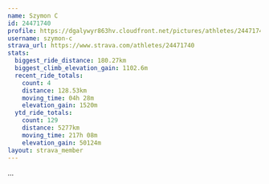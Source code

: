 ```yaml
---
name: Szymon C
id: 24471740
profile: https://dgalywyr863hv.cloudfront.net/pictures/athletes/24471740/7213253/3/large.jpg
username: szymon-c
strava_url: https://www.strava.com/athletes/24471740
stats:
  biggest_ride_distance: 180.27km
  biggest_climb_elevation_gain: 1102.6m
  recent_ride_totals:
    count: 4
    distance: 128.53km
    moving_time: 04h 28m
    elevation_gain: 1520m
  ytd_ride_totals:
    count: 129
    distance: 5277km
    moving_time: 217h 08m
    elevation_gain: 50124m
layout: strava_member
--- 
```

...

